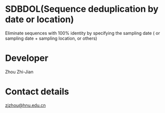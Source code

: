 # SDBDOL(Sequence deduplication by date or location)

Eliminate sequences with 100% identity by specifying the sampling date ( or sampling date + sampling location, or others)

# Developer
Zhou Zhi-Jian

# Contact details
zjzhou@hnu.edu.cn
